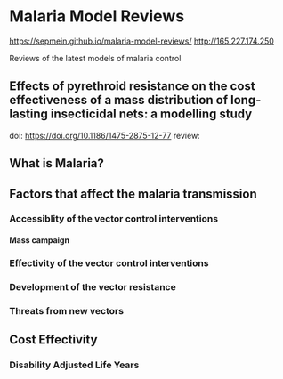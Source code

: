 # Malaria Model Reviews

https://sepmein.github.io/malaria-model-reviews/
http://165.227.174.250

Reviews of the latest models of malaria control

## Effects of pyrethroid resistance on the cost effectiveness of a mass distribution of long-lasting insecticidal nets: a modelling study
doi: https://doi.org/10.1186/1475-2875-12-77
review:

## What is Malaria?

## Factors that affect the malaria transmission

### Accessiblity of the vector control interventions
#### Mass campaign
### Effectivity of the vector control interventions
### Development of the vector resistance
### Threats from new vectors

## Cost Effectivity
### Disability Adjusted Life Years
